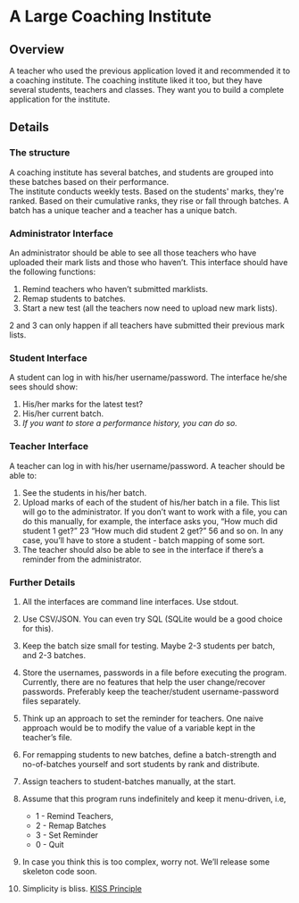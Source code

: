# A Large Coaching Institute

## Overview
A teacher who used the previous application loved it and recommended it to a coaching institute. The coaching institute liked it too, but they have several students, teachers and classes. They want you to build a complete application for the institute.

## Details
### The structure
A coaching institute has several batches, and students are grouped into these batches based on their performance.    
The institute conducts weekly tests. Based on the students' marks, they're ranked. Based on their cumulative ranks, they rise or fall through batches.
A batch has a unique teacher and a teacher has a unique batch.

### Administrator Interface
An administrator should be able to see all those teachers who have uploaded their mark lists and those who haven’t. This interface should have the following functions:

1. Remind teachers who haven’t submitted marklists.
2. Remap students to batches.
3. Start a new test (all the teachers now need to upload new mark lists).

2 and 3 can only happen if all teachers have submitted their previous mark lists.

### Student Interface
A student can log in with his/her username/password. The interface he/she sees should show: 

1. His/her marks for the latest test?
2. His/her current batch. 
3. *If you want to store a performance history, you can do so.*

### Teacher Interface
A teacher can log in with his/her username/password. A teacher should be able to: 

1. See the students in his/her batch.
2. Upload marks of each of the student of his/her batch in a file. This list will go to the administrator. If you don’t want to work with a file, you can do this manually, for example, the interface asks you, “How much did student 1 get?” 23 “How much did student 2 get?” 56 and so on. In any case, you’ll have to store a student - batch mapping of some sort.
3. The teacher should also be able to see in the interface if there’s a reminder from the administrator.

### Further Details
1. All the interfaces are command line interfaces. Use stdout.
2. Use CSV/JSON. You can even try SQL (SQLite would be a good choice for this).
3. Keep the batch size small for testing. Maybe 2-3 students per batch, and 2-3 batches. 
4. Store the usernames, passwords in a file before executing the program. Currently, there are no features that help the user change/recover passwords. Preferably keep the teacher/student username-password files separately.
5. Think up an approach to set the reminder for teachers. One naive approach would be to modify the value of a variable kept in the teacher’s file.
6. For remapping students to new batches, define a batch-strength and no-of-batches yourself and sort students by rank and distribute.
7. Assign teachers to student-batches manually, at the start.
8. Assume that this program runs indefinitely and keep it menu-driven, i.e, 
	
	* 1 - Remind Teachers, 
	* 2 - Remap Batches 
	* 3 - Set Reminder
	* 0 - Quit

9. In case you think this is too complex, worry not. We’ll release some skeleton code soon. 
10. Simplicity is bliss. [KISS Principle](https://en.wikipedia.org/wiki/KISS_principle)
